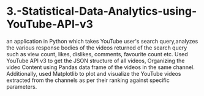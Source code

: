 # 3.-Statistical-Data-Analytics-using-YouTube-API-v3

an application in Python which takes YouTube user's search query,analyzes the various response bodies of the videos returned of the search query such as view count, 
likes, dislikes, comments, favourite count etc. 
Used YouTube API v3 to get the JSON structure of all videos, Organizing the video Content using Pandas data frame of
the videos in the same channel. Additionally, used Matplotlib to plot and visualize the YouTube videos extracted from the channels as
per their ranking against specific parameters.
